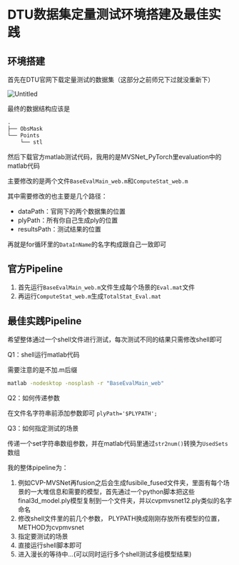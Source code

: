 # DTU数据集定量测试环境搭建及最佳实践

## 环境搭建

首先在DTU官网下载定量测试的数据集（这部分之前师兄下过就没重新下）

![Untitled](https://s3-us-west-2.amazonaws.com/secure.notion-static.com/efa5ad89-b506-4223-833c-40cf69ba7504/Untitled.png)

最终的数据结构应该是

```python
.
├── ObsMask
└── Points
    └── stl
```

然后下载官方matlab测试代码，我用的是MVSNet_PyTorch里evaluation中的matlab代码

主要修改的是两个文件`BaseEvalMain_web.m`和`ComputeStat_web.m`

其中需要修改的也主要是几个路径：

- dataPath：官网下的两个数据集的位置
- plyPath：所有你自己生成ply的位置
- resultsPath：测试结果的位置

再就是for循环里的`DataInName`的名字构成跟自己一致即可

## 官方Pipeline

1. 首先运行`BaseEvalMain_web.m`文件生成每个场景的`Eval.mat`文件
2. 再运行`ComputeStat_web.m`生成`TotalStat_Eval.mat`

## 最佳实践Pipeline

希望整体通过一个shell文件进行测试，每次测试不同的结果只需修改shell即可

Q1：shell运行matlab代码

需要注意的是不加.m后缀

```bash
matlab -nodesktop -nosplash -r "BaseEvalMain_web"
```

Q2：如何传递参数

在文件名字符串前添加参数即可 `plyPath='$PLYPATH';`

Q3：如何指定测试的场景

传递一个set字符串数组参数，并在matlab代码里通过`str2num()`转换为`UsedSets`数组

我的整体pipeline为：

1. 例如CVP-MVSNet再fusion之后会生成fusibile_fused文件夹，里面有每个场景的一大堆信息和需要的模型，首先通过一个python脚本把这些final3d_model.ply模型复制到一个文件夹，并以cvpmvsnet12.ply类似的名字命名
2. 修改shell文件里的前几个参数， PLYPATH换成刚刚存放所有模型的位置，METHOD为cvpmvsnet
3. 指定要测试的场景
4. 直接运行shell脚本即可
5. 进入漫长的等待中...(可以同时运行多个shell测试多组模型结果)